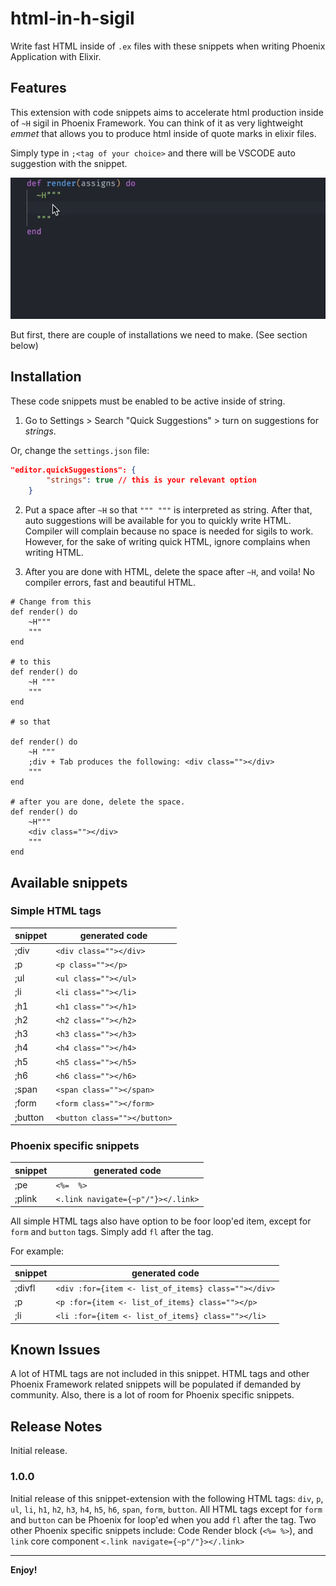 # html-in-h-sigil

Write fast HTML inside of `.ex` files with these snippets when writing Phoenix Application with Elixir.

## Features

This extension with code snippets aims to accelerate html production inside of `~H` sigil in Phoenix Framework. You can think of it as very lightweight *emmet* that allows you to produce html inside of quote marks in elixir files.

Simply type in `;<tag of your choice>` and there will be VSCODE auto suggestion with the snippet.

![](https://github.com/azyzz228/html-in-h-sigil/blob/main/assets/sample.gif)

 But first, there are couple of installations we need to make. (See section below)

## Installation

These code snippets must be enabled to be active inside of string.

1. Go to Settings > Search "Quick Suggestions" > turn on suggestions for *strings*.

Or, change the `settings.json` file:

```json
"editor.quickSuggestions": {
        "strings": true // this is your relevant option
    }
```

2. Put a space after `~H` so that `""" """` is interpreted as string. After that, auto suggestions will be available for you to quickly write HTML. Compiler will complain because no space is needed for sigils to work. However, for the sake of writing quick HTML, ignore complains when writing HTML.

3. After you are done with HTML, delete the space after `~H`, and voila! No compiler errors, fast and beautiful HTML.


```
# Change from this
def render() do
    ~H"""
    """
end

# to this
def render() do
    ~H """
    """
end

# so that

def render() do
    ~H """
    ;div + Tab produces the following: <div class=""></div>
    """
end

# after you are done, delete the space.
def render() do
    ~H"""
    <div class=""></div>
    """
end
```



## Available snippets

### Simple HTML tags

| snippet | generated code |
|---|---|
|;div|`<div class=""></div>`|
|;p|`<p class=""></p>`|
|;ul|`<ul class=""></ul>`|
|;li|`<li class=""></li>`|
|;h1|`<h1 class=""></h1>`|
|;h2|`<h2 class=""></h2>`|
|;h3|`<h3 class=""></h3>`|
|;h4|`<h4 class=""></h4>`|
|;h5|`<h5 class=""></h5>`|
|;h6|`<h6 class=""></h6>`|
|;span|`<span class=""></span>`|
|;form|`<form class=""></form>`|
|;button|`<button class=""></button>`|

### Phoenix specific snippets

| snippet | generated code |
|---|---|
|;pe|`<%=  %>`|
|;plink|`<.link navigate={~p"/"}></.link>`|

All simple HTML tags also have option to be foor loop'ed item, except for `form` and `button` tags. Simply add `fl` after the tag.

For example:

| snippet | generated code |
|---|---|
|;divfl|`<div :for={item <- list_of_items} class=""></div>`|
|;p|`<p :for={item <- list_of_items} class=""></p>`|
|;li|`<li :for={item <- list_of_items} class=""></li>`|

## Known Issues

A lot of HTML tags are not included in this snippet. HTML tags and other Phoenix Framework related snippets will be populated if demanded by community. Also, there is a lot of room for Phoenix specific snippets.

## Release Notes

Initial release.

### 1.0.0

Initial release of this snippet-extension with the following HTML tags: `div`, `p`, `ul`, `li`, `h1`, `h2`, `h3`, `h4`, `h5`, `h6`, `span`, `form`, `button`. All HTML tags except for `form` and `button` can be Phoenix for loop'ed when you add `fl` after the tag. Two other Phoenix specific snippets include: Code Render block (`<%= %>`), and `link` core component `<.link navigate={~p"/"}></.link>`

---

**Enjoy!**
